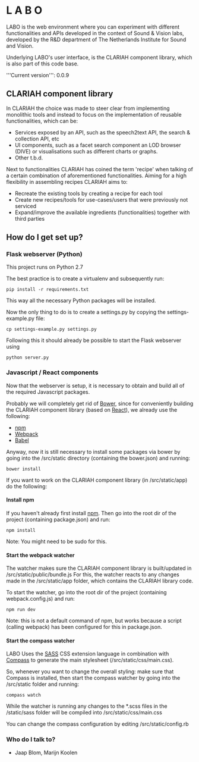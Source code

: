 # L A B O

LABO is the web environment where you can experiment with different functionalities and APIs developed in the context of Sound & Vision labs, developed by the R&D department of The Netherlands Institute for Sound and Vision.

Underlying LABO's user interface, is the CLARIAH component library, which is also part of this code base.

'''Current version''': 0.0.9

## CLARIAH component library

In CLARIAH the choice was made to steer clear from implementing monolithic tools and instead to focus on the implementation of
reusable functionalities, which can be:

* Services exposed by an API, such as the speech2text API, the search & collection API, etc
* UI components, such as a facet search component an LOD browser (DIVE) or visualisations such as different charts or graphs.
* Other t.b.d.

Next to functionalities CLARIAH has coined the term 'recipe' when talking of a certain combination of aforementioned functionalities.
Aiming for a high flexibility in assembling recipes CLARIAH aims to:

* Recreate the existing tools by creating a recipe for each tool
* Create new recipes/tools for use-cases/users that were previously not serviced
* Expand/improve the available ingredients (functionalities) together with third parties


## How do I get set up?

### Flask webserver (Python)

This project runs on Python 2.7

The best practice is to create a virtualenv and subsequently run:

```
pip install -r requirements.txt
```

This way all the necessary Python packages will be installed.

Now the only thing to do is to create a settings.py by copying the settings-example.py file:

```
cp settings-example.py settings.py
```

Following this it should already be possible to start the Flask webserver using

```
python server.py
```


### Javascript / React components

Now that the webserver is setup, it is necessary to obtain and build all of the required Javascript packages.

Probably we will completely get rid of [Bower](https://bower.io/), since for conveniently building the CLARIAH component library (based on [React](https://facebook.github.io/react/)), we already use the following:

* [npm](https://www.npmjs.com/)
* [Webpack](https://webpack.github.io/)
* [Babel](https://babeljs.io/)

Anyway, now it is still necessary to install some packages via bower by going into the /src/static directory (containing the bower.json) and running:

```
bower install
```

If you want to work on the CLARIAH component library (in /src/static/app) do the following:

#### Install npm

If you haven't already first install [npm](https://www.npmjs.com/). Then go into the root dir of the project (containing package.json) and run:

```
npm install
```

Note: You might need to be sudo for this.

#### Start the webpack watcher

The watcher makes sure the CLARIAH component library is built/updated in /src/static/public/bundle.js
For this, the watcher reacts to any changes made in the /src/static/app folder, which contains the CLARIAH library code.

To start the watcher, go into the root dir of the project (containing webpack.config.js) and run:

```
npm run dev
```

Note: this is not a default command of npm, but works because a script (calling webpack) has been configured for this in package.json.

#### Start the compass watcher

LABO Uses the [SASS](http://sass-lang.com/) CSS extension language in combination with [Compass](http://compass-style.org/) to generate the main stylesheet (/src/static/css/main.css).

So, whenever you want to change the overall styling: make sure that Compass is installed, then start the compass watcher by going into the /src/static folder and running:

```
compass watch
```

While the watcher is running any changes to the *.scss files in the /static/sass folder will be compiled into /src/static/css/main.css

You can change the compass configuration by editing /src/static/config.rb


### Who do I talk to? ###

* Jaap Blom, Marijn Koolen